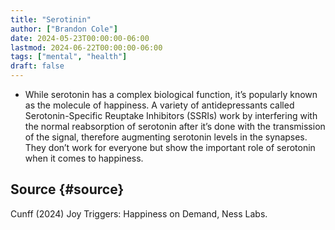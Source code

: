 ```yaml
---
title: "Serotinin"
author: ["Brandon Cole"]
date: 2024-05-23T00:00:00-06:00
lastmod: 2024-06-22T00:00:00-06:00
tags: ["mental", "health"]
draft: false
---
```


-   While serotonin has a complex biological function, it’s popularly known as the molecule of happiness. A variety of antidepressants called Serotonin-Specific Reuptake Inhibitors (SSRIs) work by interfering with the normal reabsorption of serotonin after it’s done with the transmission of the signal, therefore augmenting serotonin levels in the synapses. They don’t work for everyone but show the important role of serotonin when it comes to happiness.


## Source {#source}

Cunff (2024) Joy Triggers: Happiness on Demand, Ness Labs.
